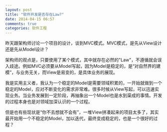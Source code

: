 ```yaml
---
layout: post
title: "软件开发是否存在Law?"
date: 2014-04-15 06:57
comments: true
categories: 软件工程
---
```

昨天跟架构师讨论一个项目的设计，谈到MVC模式。MVC模式，是先从View设计还是先从Model设计？

<!--more-->

架构师的观点是，只要使用了某个模式，其中就存在必然的"Law"，不遵循就会误入歧途。例如MVC必须要从Model写起，因为Model是稳定的，是“对自然界的建模”，与业务无关，而View是易变的，是具体业务的展现。

我是实用主义者，我认为一个稳定的Model是需要领域积累的，一开始就做到一个稳定的Model，应对不断变化的需求非常难。很多时候从View写起，可以迅速实现业务。当业务发展到一定阶段，再抽象出一个Model也是水到渠成的事情。开发的过程本身也是对领域加深认识的一个过程。

但是也有些现状是“你不去想就不会有”，一堆View拼凑起来的项目太多了，其实最开始用一个不稳定的Model，加以迭代，最终变成稳定的，也是一个很好的过程？